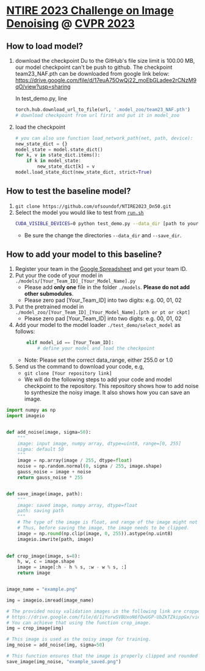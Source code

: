# [NTIRE 2023 Challenge on Image Denoising](https://cvlai.net/ntire/2023/) @ [CVPR 2023](https://cvpr2023.thecvf.com/)

## How to load model?
1.  download the checkpoint
    Du to the GitHub's file size limit is 100.00 MB, our model checkpoint can't 
    be push to github.
    The checkpoint team23_NAF.pth can be downloaded from google link below:
    https://drive.google.com/file/d/17euA75OwQj22_moEbGLadee2rCNzM9qO/view?usp=sharing

    In test_demo.py, line 
    ```python
    torch.hub.download_url_to_file(url, '.model_zoo/team23_NAF.pth')
    # download checkpoint from url first and put it in model_zoo
    ```
2. load the checkpoint
    ```python
    # you can also use function load_network_path(net, path, device):
    new_state_dict = {}
    model_state = model.state_dict()
    for k, v in state_dict.items():
        if k in model_state:
            new_state_dict[k] = v
    model.load_state_dict(new_state_dict, strict=True)
    ```


## How to test the baseline model?

1. `git clone https://github.com/ofsoundof/NTIRE2023_Dn50.git`
2. Select the model you would like to test from [`run.sh`](./run.sh)
    ```bash
    CUDA_VISIBLE_DEVICES=0 python test_demo.py --data_dir [path to your data dir] --save_dir [path to your save dir] --model_id 0
    ```
    - Be sure the change the directories `--data_dir` and `--save_dir`.
   
## How to add your model to this baseline?
1. Register your team in the [Google Spreadsheet](https://docs.google.com/spreadsheets/d/1XVa8LIaAURYpPvMf7i-_Yqlzh-JsboG0hvcnp-oI9rs/edit?usp=sharing) and get your team ID.
2. Put your the code of your model in `./models/[Your_Team_ID]_[Your_Model_Name].py`
   - Please add **only one** file in the folder `./models`. **Please do not add other submodules**.
   - Please zero pad [Your_Team_ID] into two digits: e.g. 00, 01, 02 
3. Put the pretrained model in `./model_zoo/[Your_Team_ID]_[Your_Model_Name].[pth or pt or ckpt]`
   - Please zero pad [Your_Team_ID] into two digits: e.g. 00, 01, 02  
4. Add your model to the model loader `./test_demo/select_model` as follows:
    ```python
        elif model_id == [Your_Team_ID]:
            # define your model and load the checkpoint
    ```
   - Note: Please set the correct data_range, either 255.0 or 1.0
5. Send us the command to download your code, e.g, 
   - `git clone [Your repository link]`
   - We will do the following steps to add your code and model checkpoint to the repository.
This repository shows how to add noise to synthesize the noisy image. It also shows how you can save an image.

```python
import numpy as np
import imageio


def add_noise(image, sigma=50):
    """
    image: input image, numpy array, dtype=uint8, range=[0, 255]
    sigma: default 50
    """
    image = np.array(image / 255, dtype=float)
    noise = np.random.normal(0, sigma / 255, image.shape)
    gauss_noise = image + noise
    return gauss_noise * 255


def save_image(image, path):
    """
    image: saved image, numpy array, dtype=float
    path: saving path
    """
    # The type of the image is float, and range of the image might not be in [0, 255]
    # Thus, before saving the image, the image needs to be clipped.
    image = np.round(np.clip(image, 0, 255)).astype(np.uint8)
    imageio.imwrite(path, image)

    
def crop_image(image, s=8):
    h, w, c = image.shape
    image = image[:h - h % s, :w - w % s, :]
    return image


image_name = "example.png"

img = imageio.imread(image_name)

# The provided noisy validation images in the following link are cropped such that the width and height are multiples of 8.
# https://drive.google.com/file/d/1iYurwSVBUxoN6fQwUGP-UbZkTZkippGx/view?usp=share_link
# You can achieve that using the function crop_image.
img = crop_image(img)

# This image is used as the noisy image for training.
img_noise = add_noise(img, sigma=50)

# This function ensures that the image is properly clipped and rounded before saving.
save_image(img_noise, "example_saved.png")

```